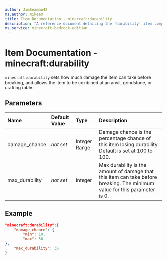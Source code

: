 ```yaml
---
author: JimSeaman42
ms.author: mikeam
title: Item Documentation - minecraft:durability
description: "A reference document detailing the 'durability' item component"
ms.service: minecraft-bedrock-edition
---
```


# Item Documentation - minecraft:durability

`minecraft:durability` sets how much damage the item can take before breaking, and allows the item to be combined at an anvil, grindstone, or crafting table.

## Parameters

|Name |Default Value  |Type  |Description  |
|:----------|:----------|:----------|:----------|
|damage_chance|*not set* |Integer Range | Damage chance is the percentage chance of this item losing durability. Default is set at 100 to 100. |
|max_durability|*not set* |Integer | Max durability is the amount of damage that this item can take before breaking. The minimum value for this parameter is 0.|

## Example

```json
"minecraft:durability":{
    "damage_chance": {
        "min": 10,
        "max": 50
},
    "max_durability": 36
}
```
